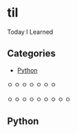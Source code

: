 # til
Today I Learned

## Categories
* [Python](#python)



ㅇ
ㅇ
ㅇ
ㅇ
ㅇ
ㅇ
ㅇ

ㅇ
ㅇ
ㅇ
ㅇ
ㅇ
ㅇ
ㅇ
ㅇ
ㅇ
## Python 
